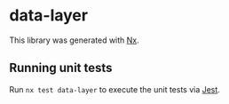 # data-layer

This library was generated with [Nx](https://nx.dev).





## Running unit tests

Run `nx test data-layer` to execute the unit tests via [Jest](https://jestjs.io).


